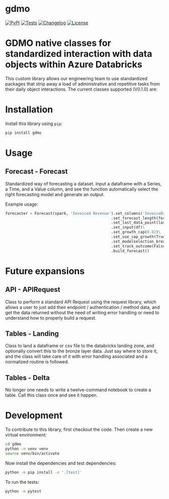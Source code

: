 # gdmo

[![PyPI](https://img.shields.io/pypi/v/gdmo.svg)](https://pypi.org/project/gdmo/)
[![Tests](https://github.com/StephanKuiper-Insight/gdmo/actions/workflows/test.yml/badge.svg)](https://github.com/StephanKuiper-Insight/gdmo/actions/workflows/test.yml)
[![Changelog](https://img.shields.io/github/v/release/StephanKuiper-Insight/gdmo?include_prereleases&label=changelog)](https://github.com/StephanKuiper-Insight/gdmo/releases)
[![License](https://img.shields.io/badge/license-Apache%202.0-blue.svg)](https://github.com/StephanKuiper-Insight/gdmo/blob/main/LICENSE)


# GDMO native classes for standardized interaction with data objects within Azure Databricks

This custom library allows our engineering team to use standardized packages that strip away a load of administrative and repetitive tasks from their daily object interactions. The current classes supported (V0.1.0) are: 


# Installation

Install this library using `pip`:
```bash
pip install gdmo
```
# Usage

## Forecast - Forecast
Standardized way of forecasting a dataset. Input a dataframe with a Series, a Time, and a Value column, and see the function automatically select the right forecasting model and generate an output. 

Example usage:

```python
forecaster = Forecast(spark, 'Invoiced Revenue').set_columns('InvoiceDate', 'ProductCategory', 'RevenueUSD')\
                                               .set_forecast_length(forecast_length)\
                                               .set_last_data_point(lastdatamonth)\
                                               .set_input(df)\
                                               .set_growth_cap(0.02)\
                                               .set_use_cap_growth(True)\
                                               .set_modelselection_breakpoints(12, 24)\
                                               .set_track_outcome(False)\
                                               .build_forecast()
```

# Future expansions

## API - APIRequest
Class to perform a standard API Request using the request library, which allows a user to just add their endpoint / authentication / method data, and get the data returned without the need of writing error handling or need to understand how to properly build a request. 

## Tables - Landing
Class to land a dataframe or csv file to the databricks landing zone, and optionally convert this to the bronze layer data. Just say where to store it, and the class will take care of it with error handling associated and a normalized routine is followed. 

## Tables - Delta
No longer one needs to write a twelve-command notebook to create a table. Call this class once and see it happen.


# Development

To contribute to this library, first checkout the code. Then create a new virtual environment:
```bash
cd gdmo
python -m venv venv
source venv/bin/activate
```
Now install the dependencies and test dependencies:
```bash
python -m pip install -e '.[test]'
```
To run the tests:
```bash
python -m pytest
```
